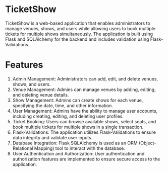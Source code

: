 # TicketShow
TicketShow is a web-based application that enables administrators to manage venues, shows, and users while allowing users to book multiple tickets for multiple shows simultaneously. The application is built using Flask and SQLAlchemy for the backend and includes validation using Flask-Validations.

# Features
1. Admin Management: Administrators can add, edit, and delete venues, shows, and users.
2. Venue Management: Admins can manage venues by adding, editing, and deleting venue details.
3. Show Management: Admins can create shows for each venue, specifying the date, time, and other information.
4. User Management: Admins have the ability to manage user accounts, including creating, editing, and deleting user profiles.
5. Ticket Booking: Users can browse available shows, select seats, and book multiple tickets for multiple shows in a single transaction.
6. Flask-Validations: The application utilizes Flask-Validations to ensure data integrity and validate user inputs.
7. Database Integration: Flask SQLAlchemy is used as an ORM (Object-Relational Mapping) tool to interact with the database.
8. User Authentication and Authorization: User authentication and authorization features are implemented to ensure secure access to the application.
